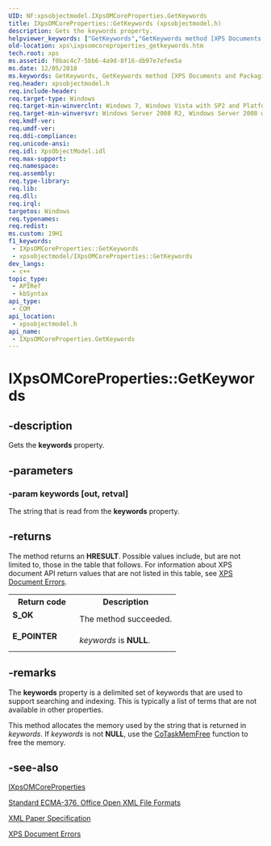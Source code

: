 ```yaml
---
UID: NF:xpsobjectmodel.IXpsOMCoreProperties.GetKeywords
title: IXpsOMCoreProperties::GetKeywords (xpsobjectmodel.h)
description: Gets the keywords property.
helpviewer_keywords: ["GetKeywords","GetKeywords method [XPS Documents and Packaging]","GetKeywords method [XPS Documents and Packaging]","IXpsOMCoreProperties interface","IXpsOMCoreProperties interface [XPS Documents and Packaging]","GetKeywords method","IXpsOMCoreProperties.GetKeywords","IXpsOMCoreProperties::GetKeywords","xps.ixpsomcoreproperties_getkeywords","xpsobjectmodel/IXpsOMCoreProperties::GetKeywords"]
old-location: xps\ixpsomcoreproperties_getkeywords.htm
tech.root: xps
ms.assetid: f0bac4c7-5bb6-4a9d-8f16-db97e7efee5a
ms.date: 12/05/2018
ms.keywords: GetKeywords, GetKeywords method [XPS Documents and Packaging], GetKeywords method [XPS Documents and Packaging],IXpsOMCoreProperties interface, IXpsOMCoreProperties interface [XPS Documents and Packaging],GetKeywords method, IXpsOMCoreProperties.GetKeywords, IXpsOMCoreProperties::GetKeywords, xps.ixpsomcoreproperties_getkeywords, xpsobjectmodel/IXpsOMCoreProperties::GetKeywords
req.header: xpsobjectmodel.h
req.include-header: 
req.target-type: Windows
req.target-min-winverclnt: Windows 7, Windows Vista with SP2 and Platform Update for Windows Vista [desktop apps \| UWP apps]
req.target-min-winversvr: Windows Server 2008 R2, Windows Server 2008 with SP2 and Platform Update for Windows Server 2008 [desktop apps \| UWP apps]
req.kmdf-ver: 
req.umdf-ver: 
req.ddi-compliance: 
req.unicode-ansi: 
req.idl: XpsObjectModel.idl
req.max-support: 
req.namespace: 
req.assembly: 
req.type-library: 
req.lib: 
req.dll: 
req.irql: 
targetos: Windows
req.typenames: 
req.redist: 
ms.custom: 19H1
f1_keywords:
 - IXpsOMCoreProperties::GetKeywords
 - xpsobjectmodel/IXpsOMCoreProperties::GetKeywords
dev_langs:
 - c++
topic_type:
 - APIRef
 - kbSyntax
api_type:
 - COM
api_location:
 - xpsobjectmodel.h
api_name:
 - IXpsOMCoreProperties.GetKeywords
---
```


# IXpsOMCoreProperties::GetKeywords


## -description

Gets the <b>keywords</b> property.

## -parameters

### -param keywords [out, retval]

The string that is read from the <b>keywords</b> property.

## -returns

The method returns an <b>HRESULT</b>. Possible values include, but are not limited to, those in the table that follows. For information about  XPS document API return values that are not listed in this table, see <a href="/previous-versions/windows/desktop/dd372955(v=vs.85)">XPS Document Errors</a>.

<table>
<tr>
<th>Return code</th>
<th>Description</th>
</tr>
<tr>
<td width="40%">
<dl>
<dt><b>S_OK</b></dt>
</dl>
</td>
<td width="60%">
The method succeeded.

</td>
</tr>
<tr>
<td width="40%">
<dl>
<dt><b>E_POINTER</b></dt>
</dl>
</td>
<td width="60%">
<i>keywords</i> is <b>NULL</b>.

</td>
</tr>
</table>

## -remarks

The <b>keywords</b> property is a delimited set of keywords that are used to support searching and
indexing. This is typically a list of terms that are not
available in other properties.

This method allocates the memory used by the string that is returned in <i>keywords</i>.  If <i>keywords</i> is not <b>NULL</b>, use the <a href="/windows/desktop/api/combaseapi/nf-combaseapi-cotaskmemfree">CoTaskMemFree</a> function  to free the memory.

## -see-also

<a href="/windows/desktop/api/xpsobjectmodel/nn-xpsobjectmodel-ixpsomcoreproperties">IXpsOMCoreProperties</a>



<a href="https://www.ecma-international.org/publications-and-standards/standards/ecma-376/">Standard ECMA-376, Office Open XML File Formats</a>



<a href="https://en.wikipedia.org/wiki/Open_XML_Paper_Specification">XML Paper Specification</a>



<a href="/previous-versions/windows/desktop/dd372955(v=vs.85)">XPS Document Errors</a>
